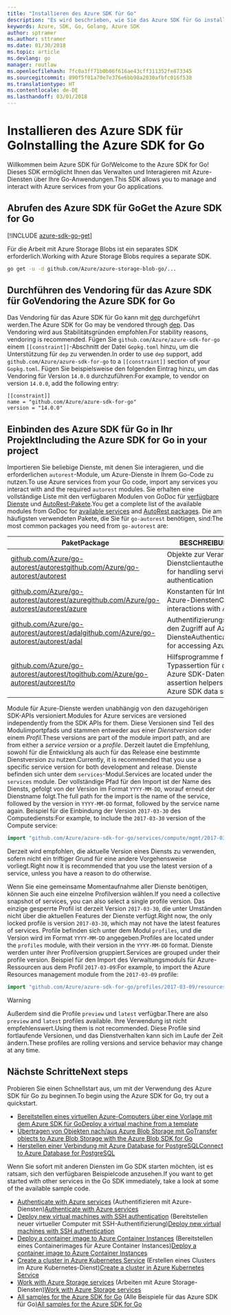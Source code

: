 ```yaml
---
title: "Installieren des Azure SDK für Go"
description: "Es wird beschrieben, wie Sie das Azure SDK für Go installieren und konfigurieren und das Vendoring dafür durchführen."
keywords: Azure, SDK, Go, Golang, Azure SDK
author: sptramer
ms.author: sttramer
ms.date: 01/30/2018
ms.topic: article
ms.devlang: go
manager: routlaw
ms.openlocfilehash: 7fc0a3ff71b0b06f616ae43cff311352fe873345
ms.sourcegitcommit: 890f5f01a70e7e376e6bb98a2030afbfc016f538
ms.translationtype: HT
ms.contentlocale: de-DE
ms.lasthandoff: 03/01/2018
---
```

# <a name="installing-the-azure-sdk-for-go"></a><span data-ttu-id="1af98-104">Installieren des Azure SDK für Go</span><span class="sxs-lookup"><span data-stu-id="1af98-104">Installing the Azure SDK for Go</span></span>

<span data-ttu-id="1af98-105">Willkommen beim Azure SDK für Go!</span><span class="sxs-lookup"><span data-stu-id="1af98-105">Welcome to the Azure SDK for Go!</span></span> <span data-ttu-id="1af98-106">Dieses SDK ermöglicht Ihnen das Verwalten und Interagieren mit Azure-Diensten über Ihre Go-Anwendungen.</span><span class="sxs-lookup"><span data-stu-id="1af98-106">This SDK allows you to manage and interact with Azure services from your Go applications.</span></span>

## <a name="get-the-azure-sdk-for-go"></a><span data-ttu-id="1af98-107">Abrufen des Azure SDK für Go</span><span class="sxs-lookup"><span data-stu-id="1af98-107">Get the Azure SDK for Go</span></span>

[!INCLUDE [azure-sdk-go-get](includes/azure-sdk-go-get.md)]

<span data-ttu-id="1af98-108">Für die Arbeit mit Azure Storage Blobs ist ein separates SDK erforderlich.</span><span class="sxs-lookup"><span data-stu-id="1af98-108">Working with Azure Storage Blobs requires a separate SDK.</span></span>

```bash
go get -u -d github.com/Azure/azure-storage-blob-go/...
```

## <a name="vendoring-the-azure-sdk-for-go"></a><span data-ttu-id="1af98-109">Durchführen des Vendoring für das Azure SDK für Go</span><span class="sxs-lookup"><span data-stu-id="1af98-109">Vendoring the Azure SDK for Go</span></span>

<span data-ttu-id="1af98-110">Das Vendoring für das Azure SDK für Go kann mit [dep](https://github.com/golang/dep) durchgeführt werden.</span><span class="sxs-lookup"><span data-stu-id="1af98-110">The Azure SDK for Go may be vendored through [dep](https://github.com/golang/dep).</span></span> <span data-ttu-id="1af98-111">Das Vendoring wird aus Stabilitätsgründen empfohlen.</span><span class="sxs-lookup"><span data-stu-id="1af98-111">For stability reasons, vendoring is recommended.</span></span> <span data-ttu-id="1af98-112">Fügen Sie `github.com/Azure/azure-sdk-for-go` einem `[[constraint]]`-Abschnitt der Datei `Gopkg.toml` hinzu, um die Unterstützung für `dep` zu verwenden.</span><span class="sxs-lookup"><span data-stu-id="1af98-112">In order to use `dep` support, add `github.com/Azure/azure-sdk-for-go` to a `[[constraint]]` section of your `Gopkg.toml`.</span></span> <span data-ttu-id="1af98-113">Fügen Sie beispielsweise den folgenden Eintrag hinzu, um das Vendoring für Version `14.0.0` durchzuführen:</span><span class="sxs-lookup"><span data-stu-id="1af98-113">For example, to vendor on version `14.0.0`, add the following entry:</span></span>

```
[[constraint]]
name = "github.com/Azure/azure-sdk-for-go"
version = "14.0.0"
```

## <a name="including-the-azure-sdk-for-go-in-your-project"></a><span data-ttu-id="1af98-114">Einbinden des Azure SDK für Go in Ihr Projekt</span><span class="sxs-lookup"><span data-stu-id="1af98-114">Including the Azure SDK for Go in your project</span></span>

<span data-ttu-id="1af98-115">Importieren Sie beliebige Dienste, mit denen Sie interagieren, und die erforderlichen `autorest`-Module, um Azure-Dienste in Ihrem Go-Code zu nutzen.</span><span class="sxs-lookup"><span data-stu-id="1af98-115">To use Azure services from your Go code, import any services you interact with and the required `autorest` modules.</span></span>
<span data-ttu-id="1af98-116">Sie erhalten eine vollständige Liste mit den verfügbaren Modulen von GoDoc für [verfügbare Dienste](https://godoc.org/github.com/Azure/azure-sdk-for-go) und [AutoRest-Pakete](https://godoc.org/github.com/Azure/go-autorest).</span><span class="sxs-lookup"><span data-stu-id="1af98-116">You get a complete list of the available modules from GoDoc for [available services](https://godoc.org/github.com/Azure/azure-sdk-for-go) and [AutoRest packages](https://godoc.org/github.com/Azure/go-autorest).</span></span> <span data-ttu-id="1af98-117">Die am häufigsten verwendeten Pakete, die Sie für `go-autorest` benötigen, sind:</span><span class="sxs-lookup"><span data-stu-id="1af98-117">The most common packages you need from `go-autorest` are:</span></span>

| <span data-ttu-id="1af98-118">Paket</span><span class="sxs-lookup"><span data-stu-id="1af98-118">Package</span></span> | <span data-ttu-id="1af98-119">BESCHREIBUNG</span><span class="sxs-lookup"><span data-stu-id="1af98-119">Description</span></span> |
|---------|-------------|
| <span data-ttu-id="1af98-120">[github.com/Azure/go-autorest/autorest][autorest]</span><span class="sxs-lookup"><span data-stu-id="1af98-120">[github.com/Azure/go-autorest/autorest][autorest]</span></span> | <span data-ttu-id="1af98-121">Objekte zur Verarbeitung der Dienstclientauthentifizierung</span><span class="sxs-lookup"><span data-stu-id="1af98-121">Objects for handling service client authentication</span></span> |
| <span data-ttu-id="1af98-122">[github.com/Azure/go-autorest/autorest/azure][autorest/azure]</span><span class="sxs-lookup"><span data-stu-id="1af98-122">[github.com/Azure/go-autorest/autorest/azure][autorest/azure]</span></span> | <span data-ttu-id="1af98-123">Konstanten für Interaktionen mit Azure-Diensten</span><span class="sxs-lookup"><span data-stu-id="1af98-123">Constants for interactions with Azure services</span></span> |
| <span data-ttu-id="1af98-124">[github.com/Azure/go-autorest/autorest/adal][autorest/adal]</span><span class="sxs-lookup"><span data-stu-id="1af98-124">[github.com/Azure/go-autorest/autorest/adal][autorest/adal]</span></span> | <span data-ttu-id="1af98-125">Authentifizierungsmechanismen für den Zugriff auf Azure-Dienste</span><span class="sxs-lookup"><span data-stu-id="1af98-125">Authentication mechanisms for accessing Azure services</span></span> |
| <span data-ttu-id="1af98-126">[github.com/Azure/go-autorest/autorest/to][autorest/to]</span><span class="sxs-lookup"><span data-stu-id="1af98-126">[github.com/Azure/go-autorest/autorest/to][autorest/to]</span></span> | <span data-ttu-id="1af98-127">Hilfsprogramme für die Typassertion für die Arbeit mit Azure SDK-Datenstrukturen</span><span class="sxs-lookup"><span data-stu-id="1af98-127">Type assertion helpers for working with Azure SDK data structures</span></span> |

[autorest]: https://godoc.org/github.com/Azure/go-autorest/autorest
[autorest/azure]: https://godoc.org/github.com/Azure/go-autorest/autorest/azure
[autorest/adal]: https://godoc.org/github.com/Azure/go-autorest/autorest/adal
[autorest/to]: https://godoc.org/github.com/Azure/go-autorest/autorest/to

<span data-ttu-id="1af98-128">Module für Azure-Dienste werden unabhängig von den dazugehörigen SDK-APIs versioniert.</span><span class="sxs-lookup"><span data-stu-id="1af98-128">Modules for Azure services are versioned independently from the SDK APIs for them.</span></span> <span data-ttu-id="1af98-129">Diese Versionen sind Teil des Modulimportpfads und stammen entweder aus einer _Dienstversion_ oder einem _Profil_.</span><span class="sxs-lookup"><span data-stu-id="1af98-129">These versions are part of the module import path, and are from either a _service version_ or a _profile_.</span></span> <span data-ttu-id="1af98-130">Derzeit lautet die Empfehlung, sowohl für die Entwicklung als auch für das Release eine bestimmte Dienstversion zu nutzen.</span><span class="sxs-lookup"><span data-stu-id="1af98-130">Currently, it is recommended that you use a specific service version for both development and release.</span></span> <span data-ttu-id="1af98-131">Dienste befinden sich unter dem `services`-Modul.</span><span class="sxs-lookup"><span data-stu-id="1af98-131">Services are located under the `services` module.</span></span> <span data-ttu-id="1af98-132">Der vollständige Pfad für den Import ist der Name des Diensts, gefolgt von der Version im Format `YYYY-MM-DD`, worauf erneut der Dienstname folgt.</span><span class="sxs-lookup"><span data-stu-id="1af98-132">The full path for the import is the name of the service, followed by the version in `YYYY-MM-DD` format, followed by the service name again.</span></span> <span data-ttu-id="1af98-133">Beispiel für die Einbindung der Version `2017-03-30` des Computediensts:</span><span class="sxs-lookup"><span data-stu-id="1af98-133">For example, to include the `2017-03-30` version of the Compute service:</span></span>

```go
import "github.com/Azure/azure-sdk-for-go/services/compute/mgmt/2017-03-30/compute"
```

<span data-ttu-id="1af98-134">Derzeit wird empfohlen, die aktuelle Version eines Diensts zu verwenden, sofern nicht ein triftiger Grund für eine andere Vorgehensweise vorliegt.</span><span class="sxs-lookup"><span data-stu-id="1af98-134">Right now it is recommended that you use the latest version of a service, unless you have a reason to do otherwise.</span></span>

<span data-ttu-id="1af98-135">Wenn Sie eine gemeinsame Momentaufnahme aller Dienste benötigen, können Sie auch eine einzelne Profilversion wählen.</span><span class="sxs-lookup"><span data-stu-id="1af98-135">If you need a collective snapshot of services, you can also select a single profile version.</span></span> <span data-ttu-id="1af98-136">Das einzige gesperrte Profil ist derzeit Version `2017-03-30`, die unter Umständen nicht über die aktuellen Features der Dienste verfügt.</span><span class="sxs-lookup"><span data-stu-id="1af98-136">Right now, the only locked profile is version `2017-03-30`, which may not have the latest features of services.</span></span> <span data-ttu-id="1af98-137">Profile befinden sich unter dem Modul `profiles`, und die Version wird im Format `YYYY-MM-DD` angegeben.</span><span class="sxs-lookup"><span data-stu-id="1af98-137">Profiles are located under the `profiles` module, with their version in the `YYYY-MM-DD` format.</span></span> <span data-ttu-id="1af98-138">Dienste werden unter ihrer Profilversion gruppiert.</span><span class="sxs-lookup"><span data-stu-id="1af98-138">Services are grouped under their profile version.</span></span> <span data-ttu-id="1af98-139">Beispiel für den Import des Verwaltungsmoduls für Azure-Ressourcen aus dem Profil `2017-03-09`:</span><span class="sxs-lookup"><span data-stu-id="1af98-139">For example, to import the Azure Resources management module from the `2017-03-09` profile:</span></span>

```go
import "github.com/Azure/azure-sdk-for-go/profiles/2017-03-09/resources/mgmt/resources"
```

> [!WARNING]
> <span data-ttu-id="1af98-140">Außerdem sind die Profile `preview` und `latest` verfügbar.</span><span class="sxs-lookup"><span data-stu-id="1af98-140">There are also `preview` and `latest` profiles available.</span></span> <span data-ttu-id="1af98-141">Ihre Verwendung ist nicht empfehlenswert.</span><span class="sxs-lookup"><span data-stu-id="1af98-141">Using them is not recommended.</span></span> <span data-ttu-id="1af98-142">Diese Profile sind fortlaufende Versionen, und das Dienstverhalten kann sich im Laufe der Zeit ändern.</span><span class="sxs-lookup"><span data-stu-id="1af98-142">These profiles are rolling versions and service behavior may change at any time.</span></span>

## <a name="next-steps"></a><span data-ttu-id="1af98-143">Nächste Schritte</span><span class="sxs-lookup"><span data-stu-id="1af98-143">Next steps</span></span>

<span data-ttu-id="1af98-144">Probieren Sie einen Schnellstart aus, um mit der Verwendung des Azure SDK für Go zu beginnen.</span><span class="sxs-lookup"><span data-stu-id="1af98-144">To begin using the Azure SDK for Go, try out a quickstart.</span></span>

* [<span data-ttu-id="1af98-145">Bereitstellen eines virtuellen Azure-Computers über eine Vorlage mit dem Azure SDK für Go</span><span class="sxs-lookup"><span data-stu-id="1af98-145">Deploy a virtual machine from a template</span></span>](azure-sdk-go-qs-vm.md)
* [<span data-ttu-id="1af98-146">Übertragen von Objekten nach/aus Azure Blob Storage mit Go</span><span class="sxs-lookup"><span data-stu-id="1af98-146">Transfer objects to Azure Blob Storage with the Azure Blob SDK for Go</span></span>](/azure/storage/blobs/storage-quickstart-blobs-go?toc=%2fgo%2fazure%2ftoc.json)
* [<span data-ttu-id="1af98-147">Herstellen einer Verbindung mit Azure Database for PostgreSQL</span><span class="sxs-lookup"><span data-stu-id="1af98-147">Connect to Azure Database for PostgreSQL</span></span>](/azure/postgresql/connect-go?toc=%2fgo%2fazure%2ftoc.json)

<span data-ttu-id="1af98-148">Wenn Sie sofort mit anderen Diensten im Go SDK starten möchten, ist es ratsam, sich den verfügbaren Beispielcode anzusehen.</span><span class="sxs-lookup"><span data-stu-id="1af98-148">If you want to get started with other services in the Go SDK immediately, take a look at some of the available sample code.</span></span>

* <span data-ttu-id="1af98-149">[Authenticate with Azure services](https://github.com/Azure-Samples/azure-sdk-for-go-samples/tree/master/iam) (Authentifizieren mit Azure-Diensten)</span><span class="sxs-lookup"><span data-stu-id="1af98-149">[Authenticate with Azure services](https://github.com/Azure-Samples/azure-sdk-for-go-samples/tree/master/iam)</span></span>
* <span data-ttu-id="1af98-150">[Deploy new virtual machines with SSH authentication](https://github.com/Azure-Samples/azure-sdk-for-go-samples/tree/master/compute) (Bereitstellen neuer virtueller Computer mit SSH-Authentifizierung)</span><span class="sxs-lookup"><span data-stu-id="1af98-150">[Deploy new virtual machines with SSH authentication](https://github.com/Azure-Samples/azure-sdk-for-go-samples/tree/master/compute)</span></span>
* <span data-ttu-id="1af98-151">[Deploy a container image to Azure Container Instances](https://github.com/Azure-Samples/azure-sdk-for-go-samples/tree/master/containerinstance) (Bereitstellen eines Containerimages für Azure Container Instances)</span><span class="sxs-lookup"><span data-stu-id="1af98-151">[Deploy a container image to Azure Container Instances](https://github.com/Azure-Samples/azure-sdk-for-go-samples/tree/master/containerinstance)</span></span>
* <span data-ttu-id="1af98-152">[Create a cluster in Azure Kubernetes Service](https://github.com/Azure-Samples/azure-sdk-for-go-samples/tree/master/containerservice) (Erstellen eines Clusters im Azure Kubernetes-Dienst)</span><span class="sxs-lookup"><span data-stu-id="1af98-152">[Create a cluster in Azure Kubernetes Service](https://github.com/Azure-Samples/azure-sdk-for-go-samples/tree/master/containerservice)</span></span>
* <span data-ttu-id="1af98-153">[Work with Azure Storage services](https://github.com/Azure-Samples/azure-sdk-for-go-samples/tree/master/storage) (Arbeiten mit Azure Storage-Diensten)</span><span class="sxs-lookup"><span data-stu-id="1af98-153">[Work with Azure Storage services](https://github.com/Azure-Samples/azure-sdk-for-go-samples/tree/master/storage)</span></span>
* <span data-ttu-id="1af98-154">[All samples for the Azure SDK for Go](https://github.com/azure-samples/azure-sdk-for-go-samples) (Alle Beispiele für das Azure SDK für Go)</span><span class="sxs-lookup"><span data-stu-id="1af98-154">[All samples for the Azure SDK for Go](https://github.com/azure-samples/azure-sdk-for-go-samples)</span></span>
